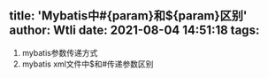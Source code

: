 title: 'Mybatis中#{param}和${param}区别'
author: Wtli
date: 2021-08-04 14:51:18
tags:
---
1. mybatis参数传递方式
2. mybatis xml文件中$和#传递参数区别
